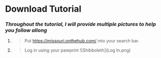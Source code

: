 # Download Tutorial
### _Throughout the tutorial, I will provide multiple pictures to help you follow allong_

1. > Put https://missouri.onthehub.com/ into your search bar.
2. > Log in using your pawprint
![Shibboleth](Log In.png)
